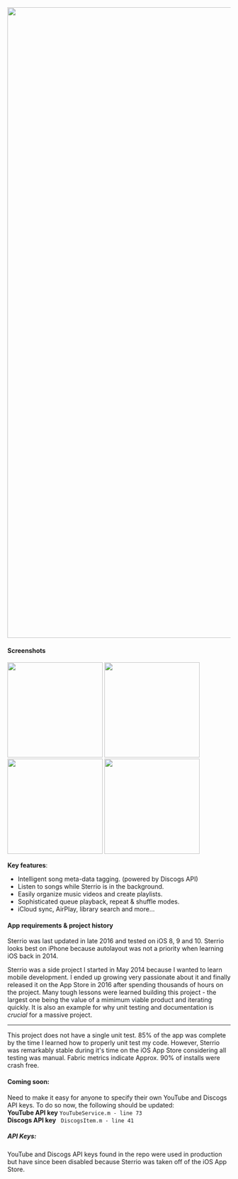 <img src="https://dl.dropbox.com/s/vhqjrunicc8ze2p/readme%20image.png" width="1425">

#### Screenshots
<img src="https://dl.dropbox.com/s/j7yvr3etjz350ni/1.png" width="215"> <img src="https://dl.dropbox.com/s/44wucerrml3e53x/2.png" width="215"> <img src="https://dl.dropbox.com/s/uqv0jqlox3n2xnq/3.png" width="215"> <img src="https://dl.dropbox.com/s/nt15grcvwt7es0z/4.png" width="215">

**Key features**:
- Intelligent song meta-data tagging. (powered by Discogs API)
- Listen to songs while Sterrio is in the background.
- Easily organize music videos and create playlists.
- Sophisticated queue playback, repeat & shuffle modes.
- iCloud sync, AirPlay, library search and more...

#### App requirements & project history
Sterrio was last updated in late 2016 and tested on iOS 8, 9 and 10. Sterrio looks best on iPhone because autolayout was not a priority when learning iOS back in 2014.

Sterrio was a side project I started in May 2014 because I wanted to learn mobile development. I ended up growing very passionate about it and finally released it on the App Store in 2016 after spending thousands of hours on the project. Many tough lessons were learned building this project - the largest one being the value of a mimimum viable product and iterating quickly. It is also an example for why unit testing and documentation is *crucial*  for a massive project.

------------

This project does not have a single unit test. 85% of the app was complete by the time I learned how to properly unit test my code. However, Sterrio was remarkably stable during it's time on the iOS App Store considering all testing was manual. Fabric metrics indicate Approx. 90% of installs were crash free.

#### Coming soon: 
Need to make it easy for anyone to specify their own YouTube and Discogs API keys. To do so now, the following should be updated:
<br/>**YouTube API key**
`YouTubeService.m - line 73`
<br/>**Discogs API key**
` DiscogsItem.m - line 41`

##### API Keys: 
YouTube and Discogs API keys found in the repo were used in production but have since been disabled because Sterrio was taken off of the iOS App Store.
